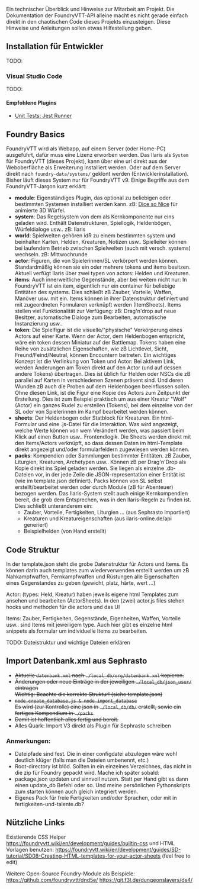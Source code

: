 Ein technischer Überblick und Hinweise zur Mitarbeit am Projekt. Die Dokumentation der FoundryVTT-API alleine macht es nicht gerade einfach direkt in den chaotischen Code dieses Projekts einzusteigen. Diese Hinweise und Anleitungen sollen etwas Hilfestellung geben. 


## Installation für Entwickler
TODO:
### Visual Studio Code
TODO:
#### Empfohlene Plugins
- [Unit Tests: Jest Runner](https://marketplace.visualstudio.com/items?itemName=Orta.vscode-jest)

## Foundry Basics
FoundryVTT wird als Webapp, auf einem Server (oder Home-PC) ausgeführt, dafür muss eine Lizenz erworben werden. Das Ilaris als `System` für FoundryVTT (dieses Projekt), kann über eine url direkt aus der Weboberfläche als Erweiterung installiert werden. Oder auf dem Server direkt nach `foundry-data/systems/` geklont werden (Entwicklerinstallation). Bisher läuft dieses System nur für FoundryVTT v9.
Einige Begriffe aus dem FoundryVTT-Jargon kurz erklärt: 
- **module**: Eigenständiges Plugin, das optional zu beliebigen oder bestimmten Systemen installiert werden kann. zB: [Dice so Nice](https://foundryvtt.com/packages/dice-so-nice/) für animierte 3D Würfel.
- **system**: Das Regelsystem von dem als Kernkomponente nur eins geladen wird. Enthält Datenstrukturen, Spiellogik, Heldenbögen, Würfeldialoge usw.. zB: Ilaris
- **world**: Spielwelten gehören idR zu einem bestimmten system und beinhalten Karten, Helden, Kreaturen, Notizen usw.. Spielleiter können bei laufendem Betrieb zwischen Spielwelten (auch mit versch. systems) wechseln. zB: Mittwochrunde
- **actor**: Figuren, die von Spielerinnen/SL verkörpert werden können. Standardmäßig können sie ein oder mehrere tokens und items besitzen. Aktuell verfügt Ilaris über zwei typen von actors: Helden und Kreaturen.
- **items**: Auch innerweltliche Gegenstände, aber bei weitem nicht nur: In FoundryVTT ist ein item, eigentlich nur ein container für beliebige Entitäten des systems. Dies schließt zB Zauber, Vorteile, Waffen, Manöver usw. mit ein. Items können in ihrer Datenstruktur definiert und mit zugeordneten Formularen verknüpft werden (ItemSheets). Items stellen viel Funktionalität zur Verfügung: zB: Drag'n'drop auf neue Besitzer, automatische Dialoge zum Bearbeiten, automatische Instanzierung usw..
- **token**: Die Spielfigur ist die visuelle/"physische" Verkörperung eines Actors auf einer Karte. Wenn der Actor, dem Heldenbogen entspricht, wäre ein token dessen Miniatur auf der Battlemap. Tokens haben eine Reihe von zusätzlichen Eigenschaften, wie zB Lichtlevel, Sicht, Freund/Feind/Neutral, können Encountern beitreten. Ein wichtiges Konzept ist die Verlinkung von Token und Actor: Bei aktivem Link, werden Änderungen am Token direkt auf den Actor (und auf dessen andere Tokens) übertragen. Dies ist üblich für Helden oder NSCs die zB parallel auf Karten in verschiedenen Szenen präsent sind. Und deren Wunden zB auch die Proben auf dem Heldenbogen beeinflussen sollen. Ohne diesen Link, ist die Figur eine Kopie des Actors zum Zeitpunkt der Erstellung. Dies ist zum Beispiel praktisch um aus einer Kreatur "Wolf" (Actor) ein ganzes Rudel zu erstellen (Tokens), bei dem einzelne von der SL oder von Spielerinnen im Kampf bearbeitet werden können.
- **sheets**: Der Heldenbogen oder Statblock für Kreaturen. Ein html-Formular und eine .js-Datei für die Interaktion. Was wird angezeigt, welche Werte können von wem Verändert werden, was passiert beim Klick auf einen Button usw.. Frontendlogik. Die Sheets werden direkt mit den Items/Actors verknüpft, so dass dessen Daten im html-Template direkt angezeigt und/oder formularfeldern zugewiesen werden können.
- **packs**: Kompendien oder Sammlungen bestimmter Entitäten. zB Zauber, Liturgien, Kreaturen, Archetypen usw.. Können zB per Drag'n'Drop als Kopie direkt ins Spiel geladen werden. Sie liegen als einzelne .db-Dateien vor, in der jede Zeile die JSON-representation einer Entität ist (wie im template.json definiert). Packs können von SL selbst erstellt/bearbeitet werden oder durch Module (zB für Abenteuer) bezogen werden. Das Ilaris-System stellt auch einige Kernkompendien bereit, die grob dem Entsprechen, was in den Ilaris-Regeln zu finden ist. Dies schließt unteranderem ein:
  - Zauber, Vorteile, Fertigkeiten, Liturgien ... (aus Sephrasto importiert)
  - Kreaturen und Kreatureigenschaften (aus ilaris-online.de/api generiert)
  - Beispielhelden (von Hand erstellt)

## Code Struktur
In der template.json steht die grobe Datenstruktur für Actors und Items. Es können darin auch templates zum wiederverwenden erstellt werden um zB Nahkampfwaffen, Fernkampfwaffen und Rüstungen alle Eigenschaften eines Gegenstandes zu geben (gewicht, platz, härte, wert ...)

Actor: (types: Held, Kreatur) haben jeweils eigene html Templates zum ansehen und bearbeiten (ActorSheets). In den (zwei) actor.js files stehen hooks und methoden für die actors und das UI

Items: Zauber, Fertigkeiten, Gegenstände, Eigenheiten, Waffen, Vorteile usw.. sind Items mit jeweiligem type. Auch hier gibt es einzelne html snippets als formular um individuelle Items zu bearbeiten.

TODO: Dateistruktur und wichtige Dateien erklären




## Import Datenbank.xml aus Sephrasto

- ~~Aktuelle `datenbank.xml` nach `./local_db/org/datenbank.xml` kopieren.~~  
- ~~Änderungen oder neue Einträge in der jeweiligen `./local_db/json_user/` eintragen~~  
    ~~Wichtig: Beachte die korrekte Struktur! (siehe template.json)~~
- ~~`node create_database.js & node import_database`~~  
    ~~Es wird (zur Kontrolle) eine json in `./local_db/db/` erstellt, sowie ein fertiges Kompendium in `./packs`~~.
-  ~~Damit ist hoffentlich alles fertig und bereit.~~  
- Alles Quark: Import V3 direkt als Plugin für Sephrasto schreiben

### Anmerkungen:

-   Dateipfade sind fest. Die in einer configdatei abzulegen wäre wohl deutlich klüger (falls man die Dateien umbenennt, etc.)
-   Root-directory ist blöd. Sollten in ein einzelnes Verzeichnes, das nicht in die zip für Foundry gepackt wird. Mache ich später sobald:
-   package.json updaten und sinnvoll nutzen. Statt per Hand gibt es dann einen update_db Befehl oder so. Und meine persönlichen Pythonskripts zum starten können auch gleich integriert werden.
-   Eigenes Pack für freie Fertigkeiten und/oder Sprachen, oder mit in fertigkeiten-und-talente.db?




## Nützliche Links
Existierende CSS Helper
https://foundryvtt.wiki/en/development/guides/builtin-css
und HTML Vorlagen benutzen:
https://foundryvtt.wiki/en/development/guides/SD-tutorial/SD08-Creating-HTML-templates-for-your-actor-sheets
(feel free to edit)


Weitere Open-Source Foundry-Module als Beispiele:
https://github.com/foundryvtt/dnd5e/
https://git.f3l.de/dungeonslayers/ds4/

